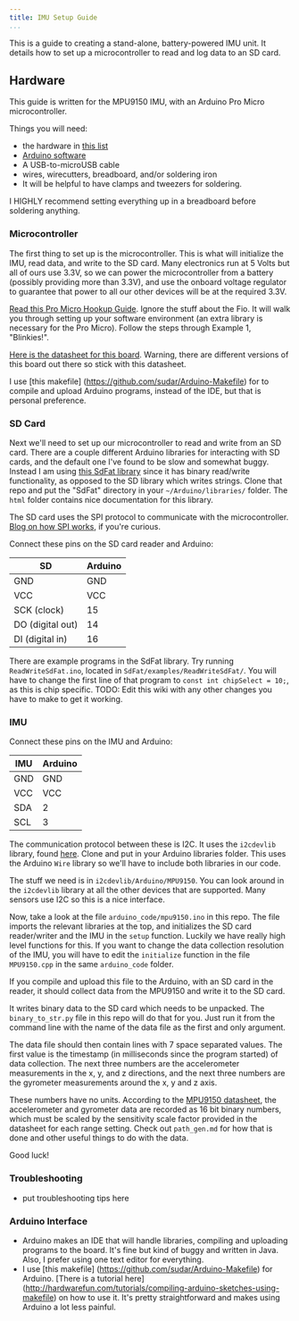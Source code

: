 ```yaml
---
title: IMU Setup Guide
...
```


This is a guide to creating a stand-alone, battery-powered IMU unit. It details
how to set up a microcontroller to read and log data to an SD card.

Hardware
--------

This guide is written for the MPU9150 IMU, with an Arduino Pro Micro
microcontroller.

Things you will need:

-   the hardware in [this list](hardware_list.md)
-   [Arduino software](https://www.arduino.cc/en/Main/Software)
-   A USB-to-microUSB cable
-   wires, wirecutters, breadboard, and/or soldering iron
-   It will be helpful to have clamps and tweezers for soldering.

I HIGHLY recommend setting everything up in a breadboard before soldering
anything.

### Microcontroller

The first thing to set up is the microcontroller. This is what will initialize
the IMU, read data, and write to the SD card. Many electronics run at 5 Volts
but all of ours use 3.3V, so we can power the microcontroller from a battery
(possibly providing more than 3.3V), and use the onboard voltage regulator to
guarantee that power to all our other devices will be at the required 3.3V.

[Read this Pro Micro Hookup
Guide](https://learn.sparkfun.com/tutorials/pro-micro--fio-v3-hookup-guide).
Ignore the stuff about the Fio. It will walk you through setting up your
software environment (an extra library is necessary for the Pro Micro). Follow
the steps through Example 1, "Blinkies!".

[Here is the datasheet for this
board](https://cdn.sparkfun.com/datasheets/Dev/Arduino/Boards/ProMicro8MHzv1.pdf).
Warning, there are different versions of this board out there so stick with this
datasheet.

I use [this makefile] (https://github.com/sudar/Arduino-Makefile) for to compile
and upload Arduino programs, instead of the IDE, but that is personal
preference.

### SD Card

Next we'll need to set up our microcontroller to read and write from an SD card.
There are a couple different Arduino libraries for interacting with SD cards,
and the default one I've found to be slow and somewhat buggy. Instead I am using
[this SdFat library](https://github.com/greiman/SdFat) since it has binary
read/write functionality, as opposed to the SD library which writes strings.
Clone that repo and put the "SdFat" directory in your `~/Arduino/libraries/`
folder. The `html` folder contains nice documentation for this library.

The SD card uses the SPI protocol to communicate with the microcontroller.
[Blog on how SPI
works](http://nerdclub-uk.blogspot.com/2012/11/how-spi-works-with-sd-card.html),
if you're curious.

Connect these pins on the SD card reader and Arduino:

 SD             |   Arduino
----            |  ---------
GND             |   GND
VCC             |   VCC
SCK (clock)     |   15
DO (digital out)|   14
DI (digital in) |   16

There are example programs in the SdFat library. Try running
`ReadWriteSdFat.ino`, located in `SdFat/examples/ReadWriteSdFat/`. You will have
to change the first line of that program to `const int chipSelect = 10;`, as
this is chip specific. TODO: Edit this wiki with any other changes you have to
make to get it working.

### IMU

Connect these pins on the IMU and Arduino:

 IMU   |   Arduino
-----  |  ---------
GND    |   GND
VCC    |   VCC
SDA    |   2
SCL    |   3

The communication protocol between these is I2C. It uses the `i2cdevlib`
library, found [here](http://github.com/jrowberg/i2cdevlib). Clone and put in
your Arduino libraries folder. This uses the Arduino `Wire` library so we'll
have to include both libraries in our code.

The stuff we need is in `i2cdevlib/Arduino/MPU9150`. You can look around in the
`i2cdevlib` library at all the other devices that are supported. Many sensors
use I2C so this is a nice interface.

Now, take a look at the file `arduino_code/mpu9150.ino` in this repo. The file
imports the relevant libraries at the top, and initializes the SD card
reader/writer and the IMU in the `setup` function. Luckily we have really high
level functions for this. If you want to change the data collection resolution
of the IMU, you will have to edit the `initialize` function in the file
`MPU9150.cpp` in the same `arduino_code` folder.

If you compile and upload this file to the Arduino, with an SD card in the
reader, it should collect data from the MPU9150 and write it to the SD card.

It writes binary data to the SD card which needs to be unpacked. The
`binary_to_str.py` file in this repo will do that for you. Just run it from the
command line with the name of the data file as the first and only argument.

The data file should then contain lines with 7 space separated values. The first
value is the timestamp (in milliseconds since the program started) of data
collection. The next three numbers are the accelerometer measurements in the x,
y, and z directions, and the next three numbers are the gyrometer measurements
around the x, y and z axis.

These numbers have no units. According to the [MPU9150
datasheet](https://cdn.sparkfun.com/datasheets/Sensors/IMU/MPU-9150-Datasheet.pdf),
the accelerometer and gyrometer data are recorded as 16 bit binary numbers,
which must be scaled by the sensitivity scale factor provided in the datasheet
for each range setting. Check out `path_gen.md` for how that is done and other
useful things to do with the data.

Good luck!

### Troubleshooting

-   put troubleshooting tips here


### Arduino Interface

-   Arduino makes an IDE that will handle libraries, compiling and uploading
    programs to the board. It's fine but kind of buggy and written in Java.
    Also, I prefer using one text editor for everything.
-   I use [this makefile] (https://github.com/sudar/Arduino-Makefile) for
    Arduino. [There is a tutorial here]
    (http://hardwarefun.com/tutorials/compiling-arduino-sketches-using-makefile)
    on how to use it. It's pretty straightforward and makes using Arduino a lot
    less painful.
